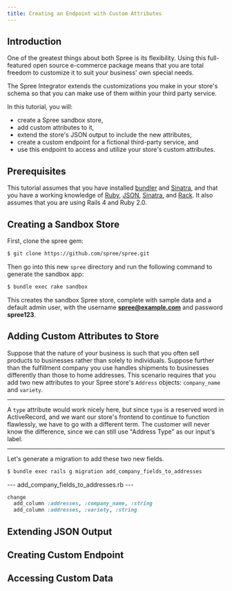 ```yaml
---
title: Creating an Endpoint with Custom Attributes
---
```


## Introduction

One of the greatest things about both Spree is its flexibility. Using this full-featured open source e-commerce package means that you are total freedom to customize it to suit your business' own special needs.

The Spree Integrator extends the customizations you make in your store's schema so that you can make use of them within your third party service.

In this tutorial, you will:

* create a Spree sandbox store,
* add custom attributes to it,
* extend the store's JSON output to include the new attributes,
* create a custom endpoint for a fictional third-party service, and
* use this endpoint to access and utilize your store's custom attributes.

## Prerequisites

This tutorial assumes that you have installed [bundler](http://bundler.io/#getting-started) and [Sinatra](http://www.sinatrarb.com/intro.html), and that you have a working knowledge of [Ruby](http://www.ruby-lang.org/en/), [JSON](http://www.json.org/), [Sinatra](http://www.sinatrarb.com/), and [Rack](http://rack.rubyforge.org). It also assumes that you are using Rails 4 and Ruby 2.0.

## Creating a Sandbox Store

First, clone the spree gem:

```bash
$ git clone https://github.com/spree/spree.git
```

Then go into this new `spree` directory and run the following command to generate the sandbox app:

```bash
$ bundle exec rake sandbox
```

This creates the sandbox Spree store, complete with sample data and a default admin user, with the username **spree@example.com** and password **spree123**.

## Adding Custom Attributes to Store

Suppose that the nature of your business is such that you often sell products to businesses rather than solely to individuals. Suppose further than the fulfillment company you use handles shipments to businesses differently than those to home addresses. This scenario requires that you add two new attributes to your Spree store's `Address` objects: `company_name` and `variety`.

***
A `type` attribute would work nicely here, but since `type` is a reserved word in ActiveRecord, and we want our store's frontend to continue to function flawlessly, we have to go with a different term. The customer will never know the difference, since we can still use "Address Type" as our input's label.
***

Let's generate a migration to add these two new fields.

```bash
$ bundle exec rails g migration add_company_fields_to_addresses
```

--- add_company_fields_to_addresses.rb ---
```ruby
change
  add_column :addresses, :company_name, :string
  add_column :addresses, :variety, :string
```
## Extending JSON Output

## Creating Custom Endpoint

## Accessing Custom Data